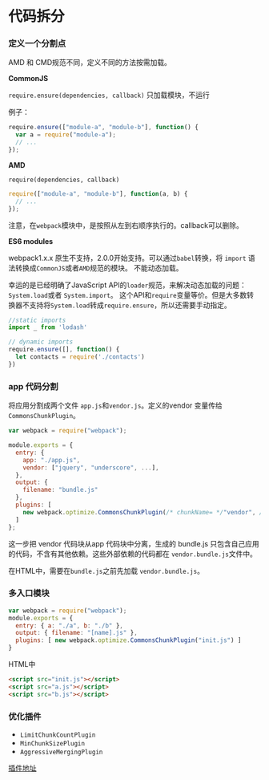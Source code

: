 # 代码拆分

### 定义一个分割点

AMD 和 CMD规范不同，定义不同的方法按需加载。

__CommonJS__

`require.ensure(dependencies, callback)` 只加载模块，不运行

例子：

```js
require.ensure(["module-a", "module-b"], function() {
  var a = require("module-a");
  // ...
});
```

__AMD__

`require(dependencies, callback)`

```js
require(["module-a", "module-b"], function(a, b) {
  // ...
});
```

注意，在`webpack`模块中，是按照从左到右顺序执行的。callback可以删除。

__ES6 modules__

webpack1.x.x 原生不支持，2.0.0开始支持。可以通过`babel`转换，将 `import` 语法转换成`CommonJS`或者`AMD`规范的模块。
不能动态加载。

幸运的是已经明确了JavaScript API的`loader`规范，来解决动态加载的问题：`System.load`或者 `System.import`。
这个API和`require`变量等价。但是大多数转换器不支持将`System.load`转成`require.ensure`，所以还需要手动指定。

```js
//static imports
import _ from 'lodash'

// dynamic imports
require.ensure([], function() {
  let contacts = require('./contacts')
})
```


### app 代码分割

将应用分割成两个文件 `app.js`和`vendor.js`。定义的vendor 变量传给`CommonsChunkPlugin`。

```js
var webpack = require("webpack");

module.exports = {
  entry: {
    app: "./app.js",
    vendor: ["jquery", "underscore", ...],
  },
  output: {
    filename: "bundle.js"
  },
  plugins: [
    new webpack.optimize.CommonsChunkPlugin(/* chunkName= */"vendor", /* filename= */"vendor.bundle.js")
  ]
};
```

这一步把 vendor 代码块从app 代码块中分离，生成的 bundle.js 只包含自己应用的代码，不含有其他依赖。这些外部依赖的代码都在
`vendor.bundle.js`文件中。

在HTML中，需要在`bundle.js`之前先加载 `vendor.bundle.js`。

### 多入口模块

```js
var webpack = require("webpack");
module.exports = {
  entry: { a: "./a", b: "./b" },
  output: { filename: "[name].js" },
  plugins: [ new webpack.optimize.CommonsChunkPlugin("init.js") ]
}
```

HTML中

```html
<script src="init.js"></script>
<script src="a.js"></script>
<script src="b.js"></script>
```

### 优化插件

* `LimitChunkCountPlugin`
* `MinChunkSizePlugin`
* `AggressiveMergingPlugin`

[插件地址](http://webpack.github.io/docs/list-of-plugins.html)